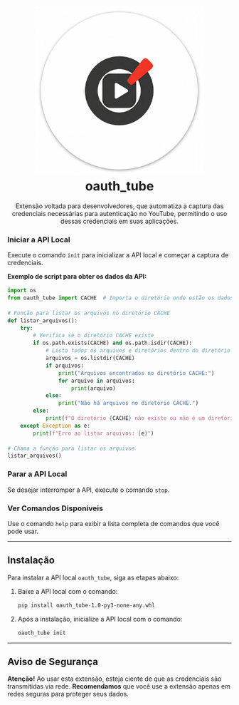 <div align="center">
<h1>
  <img src="https://raw.githubusercontent.com/PauloCesar-dev404/oauth_tube/main/OAUTH_Tube/icons/favicon.png" alt="oauth_tube Logo" width="380"><br>
oauth_tube
</h1>
<p align="center">Extensão voltada para desenvolvedores, que automatiza a captura das credenciais necessárias para autenticação no YouTube, permitindo o uso dessas credenciais em suas aplicações.</p>
</div>


### Iniciar a API Local

Execute o comando `init` para inicializar a API local e começar a captura de credenciais.

**Exemplo de script para obter os dados da API:**

```python
import os
from oauth_tube import CACHE  # Importa o diretório onde estão os dados salvos

# Função para listar os arquivos no diretório CACHE
def listar_arquivos():
    try:
        # Verifica se o diretório CACHE existe
        if os.path.exists(CACHE) and os.path.isdir(CACHE):
            # Lista todos os arquivos e diretórios dentro do diretório CACHE
            arquivos = os.listdir(CACHE)
            if arquivos:
                print("Arquivos encontrados no diretório CACHE:")
                for arquivo in arquivos:
                    print(arquivo)
            else:
                print("Não há arquivos no diretório CACHE.")
        else:
            print(f"O diretório {CACHE} não existe ou não é um diretório válido.")
    except Exception as e:
        print(f"Erro ao listar arquivos: {e}")

# Chama a função para listar os arquivos
listar_arquivos()
```

### Parar a API Local

Se desejar interromper a API, execute o comando `stop`.

### Ver Comandos Disponíveis

Use o comando `help` para exibir a lista completa de comandos que você pode usar.

---

## Instalação

Para instalar a API local `oauth_tube`, siga as etapas abaixo:

1. Baixe a API local com o comando:

   ```bash
   pip install oauth_tube-1.0-py3-none-any.whl
   ```

2. Após a instalação, inicialize a API local com o comando:

   ```bash
   oauth_tube init
   ```

---

## Aviso de Segurança

**Atenção!** Ao usar esta extensão, esteja ciente de que as credenciais são transmitidas via rede. **Recomendamos** que você use a extensão apenas em redes seguras para proteger seus dados.

